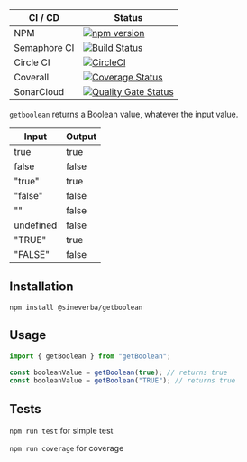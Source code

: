| CI / CD | Status |
| ------- | ------ |
| NPM | [![npm version](https://badge.fury.io/js/getboolean.svg)](https://badge.fury.io/js/getboolean) |
| Semaphore CI | [![Build Status](https://sineverba.semaphoreci.com/badges/npm-pkg-getboolean/branches/master.svg)](https://sineverba.semaphoreci.com/projects/npm-pkg-getboolean) |
| Circle CI | [![CircleCI](https://circleci.com/gh/sineverba/npm-pkg-getboolean.svg?style=svg)](https://circleci.com/gh/sineverba/npm-pkg-getboolean) |
| Coverall | [![Coverage Status](https://coveralls.io/repos/github/sineverba/npm-pkg-getboolean/badge.svg?branch=master)](https://coveralls.io/github/sineverba/npm-pkg-getboolean?branch=master) |
| SonarCloud | [![Quality Gate Status](https://sonarcloud.io/api/project_badges/measure?project=npm-pkg-getboolean&metric=alert_status)](https://sonarcloud.io/dashboard?id=npm-pkg-getboolean) |

`getboolean` returns a Boolean value, whatever the input value.


| Input | Output |
| ----- | ------ |
| true | true |
| false | false |
| "true" | true |
| "false" | false |
| "" | false |
| undefined | false |
| "TRUE" | true |
| "FALSE" | false |


## Installation
`npm install @sineverba/getboolean`

## Usage

```js
import { getBoolean } from "getBoolean";

const booleanValue = getBoolean(true); // returns true
const booleanValue = getBoolean("TRUE"); // returns true
```

## Tests

`npm run test` for simple test

`npm run coverage` for coverage
